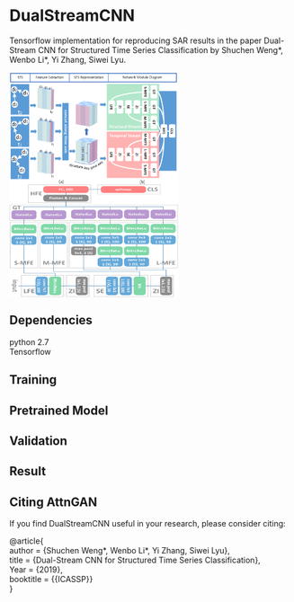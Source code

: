 # DualStreamCNN
Tensorflow implementation for reproducing SAR results in the paper Dual-Stream CNN for Structured Time Series Classification by Shuchen Weng*, Wenbo Li*, Yi Zhang, Siwei Lyu.


 <img src="https://github.com/SCWengTJU/DualStreamCNN/blob/master/Figures/Fig1.png" width = "300" height = "200" align=center />
 <img src="https://github.com/SCWengTJU/DualStreamCNN/blob/master/Figures/Fig2.png" width = "300" height = "200" align=center />


## Dependencies
python 2.7  
Tensorflow  

## Training

## Pretrained Model

## Validation

## Result

## Citing AttnGAN
If you find DualStreamCNN useful in your research, please consider citing:  

@article{  
    author    = {Shuchen Weng*, Wenbo Li*, Yi Zhang, Siwei Lyu},  
    title     = {Dual-Stream CNN for Structured Time Series Classification},  
    Year = {2019},  
    booktitle = {{ICASSP}}  
}


